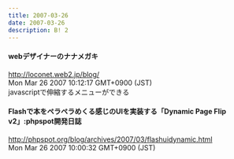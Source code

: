 ```yaml
---
title: 2007-03-26
date: 2007-03-26
description: B! 2
---
```


#### webデザイナーのナナメガキ
http://loconet.web2.jp/blog/<br>
Mon Mar 26 2007 10:12:17 GMT+0900 (JST)<br>
javascriptで伸縮するメニューができる


#### Flashで本をペラペラめくる感じのUIを実装する「Dynamic Page Flip v2」:phpspot開発日誌
http://phpspot.org/blog/archives/2007/03/flashuidynamic.html<br>
Mon Mar 26 2007 10:00:32 GMT+0900 (JST)<br>


